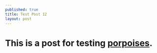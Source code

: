 ```yaml
---
published: true
title: Test Post 12
layout: post
---
```


# This is a post for testing [porpoises](http://en.wikipedia.org/wiki/Porpoise).
